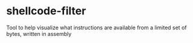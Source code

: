 # shellcode-filter
Tool to help visualize what instructions are available from a limited set of bytes, written in assembly
